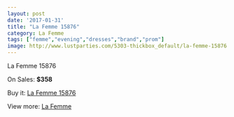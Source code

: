 ```yaml
---
layout: post
date: '2017-01-31'
title: "La Femme 15876"
category: La Femme
tags: ["femme","evening","dresses","brand","prom"]
image: http://www.lustparties.com/5303-thickbox_default/la-femme-15876.jpg
---
```

La Femme 15876

On Sales: **$358**
<a href="https://www.lustparties.com/en/la-femme/1767-la-femme-15876.html"><amp-img layout="responsive" width="600" height="600" src="//www.lustparties.com/5303-thickbox_default/la-femme-15876.jpg" alt="La Femme 15876 0" /></a>
<a href="https://www.lustparties.com/en/la-femme/1767-la-femme-15876.html"><amp-img layout="responsive" width="600" height="600" src="//www.lustparties.com/5304-thickbox_default/la-femme-15876.jpg" alt="La Femme 15876 1" /></a>

Buy it: [La Femme 15876](https://www.lustparties.com/en/la-femme/1767-la-femme-15876.html "La Femme 15876")

View more: [La Femme](https://www.lustparties.com/en/4-la-femme "La Femme")